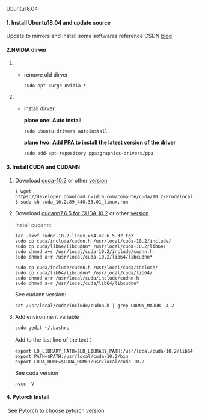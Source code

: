 Ubuntu18.04

#### 1. Install Ubuntu18.04 and update source

Update to mirrors and install some softwares reference CSDN  [blog](https://blog.csdn.net/hymanjack/article/details/80285400)

#### 2.NVIDIA dirver

1. - remove old dirver

     ```
     sudo apt purge nvidia-*
     ```

2. - install dirver

     **plane one: Auto install**

     ```
     sudo ubuntu-drivers autoinstall
     ```

     **plane two: Add PPA to install the latest version of the driver**

     ```
     sudo add-apt-repository ppa:graphics-drivers/ppa
     ```

#### 3. Install CUDA and CUDANN

1. Download [cuda-10.2](https://developer.nvidia.com/cuda-10.2-download-archive?target_os=Linux&target_arch=x86_64&target_distro=Ubuntu&target_version=1604&target_type=runfilelocal) or other [version](https://developer.nvidia.com/cuda-toolkit-archive) 

   ```
   $ wget https://developer.download.nvidia.com/compute/cuda/10.2/Prod/local_installers/cuda_10.2.89_440.33.01_linux.run
   $ sudo sh cuda_10.2.89_440.33.01_linux.run
   ```

2. Download [cudann7.6.5 for CUDA 10.2](https://developer.nvidia.com/compute/machine-learning/cudnn/secure/7.6.5.32/Production/10.2_20191118/cudnn-10.2-linux-x64-v7.6.5.32.tgz) or other [version](https://developer.nvidia.com/rdp/cudnn-archive)

   Install cudann:

   ```
   tar -axvf cudnn-10.2-linux-x64-v7.6.5.32.tgz 
   sudo cp cuda/include/cudnn.h /usr/local/cuda-10.2/include/ 
   sudo cp cuda/lib64/libcudnn* /usr/local/cuda-10.2/lib64/ 
   sudo chmod a+r /usr/local/cuda-10.2/include/cudnn.h 
   sudo chmod a+r /usr/local/cuda-10.2/lib64/libcudnn*
   
   sudo cp cuda/include/cudnn.h /usr/local/cuda/include/ 
   sudo cp cuda/lib64/libcudnn* /usr/local/cuda/lib64/ 
   sudo chmod a+r /usr/local/cuda/include/cudnn.h 
   sudo chmod a+r /usr/local/cuda/lib64/libcudnn*
   ```

   See cudann version:

   ```
   cat /usr/local/cuda/include/cudnn.h | grep CUDNN_MAJOR -A 2
   ```

3. Add environment variable

   ```
   sudo gedit ~/.bashrc
   ```

   Add to the last line of the text：

   ```
   export LD_LIBRARY_PATH=$LD_LIBRARY_PATH:/usr/local/cuda-10.2/lib64
   export PATH=$PATH:/usr/local/cuda-10.2/bin
   export CUDA_HOME=$CUDA_HOME:/usr/local/cuda-10.2
   ```

   See cuda version

   ```
   nvcc -V
   ```

#### 4. Pytorch Install

​	See [Pytorch](https://pytorch.org/get-started/locally/) to choose pytorch version

